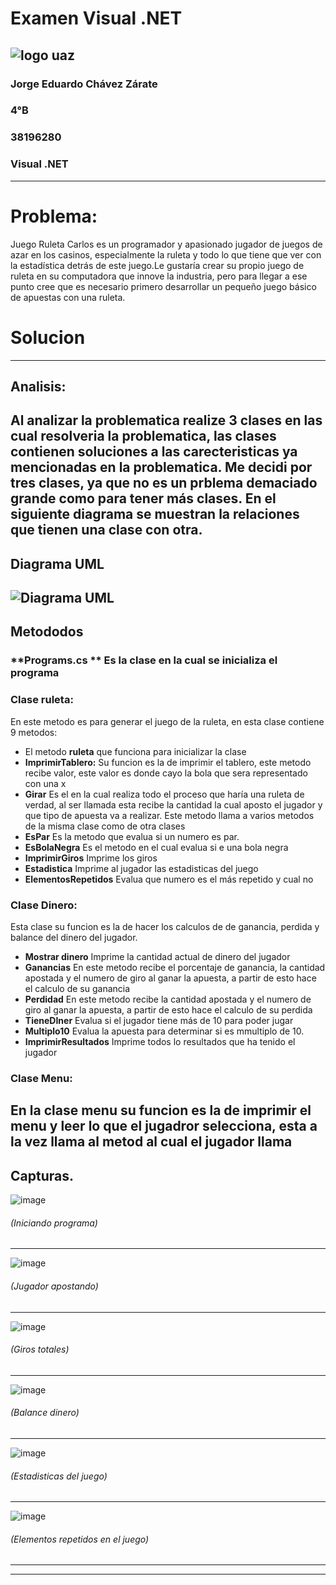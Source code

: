 # Examen Visual .NET
![logo uaz](https://i1.rgstatic.net/ii/profile.image/673265882247174-1537530503289_Q128/Miguel-Garcia-Guerrero.jpg)
--------------------------------------------------------------------------------------------- 

### **Jorge Eduardo Chávez Zárate**
### **4°B**
### **38196280**
### **Visual .NET**
---------------------------------------------------------------------------------------------
# Problema:
Juego Ruleta 
Carlos es un programador y apasionado jugador de juegos de azar en los casinos, especialmente la ruleta y todo lo que tiene que ver con la estadística detrás de este juego.Le gustaría crear su propio juego de ruleta en su computadora que innove la industria, pero para llegar a ese punto cree que es necesario primero desarrollar un pequeño juego básico de apuestas con una ruleta. 

# Solucion
-------------------------------------------------------
  ## Analisis:

  Al analizar la problematica realize 3 clases en las cual resolveria la problematica, las clases contienen soluciones a las carecteristicas ya mencionadas en la problematica. Me decidi por tres clases, ya que no es un prblema demaciado grande como para tener más clases.
  En el siguiente diagrama se muestran la relaciones que tienen una clase con otra.
-------------------------------------------------------
  ## Diagrama UML
![Diagrama UML](https://user-images.githubusercontent.com/78887656/158501571-7e6625cf-4c4a-422f-97cb-f420d0d8aa03.png)
-------------------------------------------------------
  ## Metododos
  
  ### **Programs.cs ** Es la clase en la cual se inicializa el programa

  ### Clase ruleta: 
  En este metodo es para generar el juego de la ruleta, en esta clase contiene 9 metodos:
  * El metodo **ruleta** que funciona para inicializar la clase      
  * **ImprimirTablero:** Su funcion es la de imprimir el tablero, este metodo recibe valor, este valor es donde cayo la bola que sera representado con una x
  * **Girar** Es el en la cual realiza todo el proceso que haría una ruleta de verdad, al ser llamada esta recibe la cantidad la cual aposto el jugador y que tipo de apuesta va a realizar. Este metodo llama a varios metodos de la misma clase como de otra clases
  *  **EsPar** Es la metodo que evalua si un numero es par.
  *  **EsBolaNegra** Es el metodo en el cual evalua si e una bola negra
  *  **ImprimirGiros** Imprime los giros
  *  **Estadistica** Imprime al jugador las estadisticas del juego
  *  **ElementosRepetidos** Evalua que numero es el más repetido y cual no
  ### Clase Dinero:
  Esta clase su funcion es la de hacer los calculos de de ganancia, perdida y balance del dinero del jugador.
  * **Mostrar dinero** Imprime la cantidad actual de dinero del jugador
  * **Ganancias** En este metodo recibe el porcentaje de ganancia, la cantidad apostada y el numero de giro al ganar la apuesta, a partir de esto hace el calculo de su ganancia
  * **Perdidad** En este metodo recibe la cantidad apostada y el numero de giro al ganar la apuesta, a partir de esto hace el calculo de su perdida
  * **TieneDIner** Evalua si el jugador tiene más de 10 para poder jugar
  * **Multiplo10** Evalua la apuesta para determinar si es mmultiplo de 10.
  * **ImprimirResultados** Imprime todos lo resultados que ha tenido el jugador 
  ### Clase Menu:
  En la clase menu su funcion es la de imprimir el menu y leer lo que el jugadror selecciona, esta a la vez llama al metod al cual el jugador llama
  -------------------------------------------------------
  ## Capturas.
  ![image](https://user-images.githubusercontent.com/78887656/158503748-bb9bdcd7-7357-43e6-8e9c-6ad6d7475540.png)
  ###### (Iniciando programa)
  -------------------------------------------------------
  ![image](https://user-images.githubusercontent.com/78887656/158503874-fd8e9bfb-b2bc-4167-8d2d-f98488a3b0bd.png)
  ###### (Jugador apostando)
  -------------------------------------------------------
  ![image](https://user-images.githubusercontent.com/78887656/158503984-6bcc92b1-76f5-452a-961a-289caabd4bb7.png)
  ###### (Giros totales)
  -------------------------------------------------------
  ![image](https://user-images.githubusercontent.com/78887656/158504042-2c6c0231-fff3-4c73-b880-8ee00ff09dfb.png)
  ###### (Balance dinero)
  -------------------------------------------------------
  ![image](https://user-images.githubusercontent.com/78887656/158504129-65b99f61-e23e-4da4-9db0-215f31f5f73a.png)
  ###### (Estadisticas del juego)
  -------------------------------------------------------
![image](https://user-images.githubusercontent.com/78887656/158505499-b611e14b-6b25-4db7-b235-d96782b178b4.png)
  ###### (Elementos repetidos en el juego)
  



---
---
